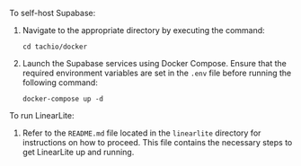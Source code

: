 To self-host Supabase:

1. Navigate to the appropriate directory by executing the command:
   ```
   cd tachio/docker
   ```
2. Launch the Supabase services using Docker Compose. Ensure that the required environment variables are set in the `.env` file before running the following command:
   ```
   docker-compose up -d
   ```

To run LinearLite:

1. Refer to the `README.md` file located in the `linearlite` directory for instructions on how to proceed. This file contains the necessary steps to get LinearLite up and running.